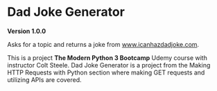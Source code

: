 
# Dad Joke Generator

**Version 1.0.0**

Asks for a topic and returns a joke from www.icanhazdadjoke.com.

This is a project **The Modern Python 3 Bootcamp** Udemy course with instructor Colt Steele. Dad Joke Generator is a project from the Making HTTP Requests with Python section where making GET requests and utilizing APIs are covered. 

